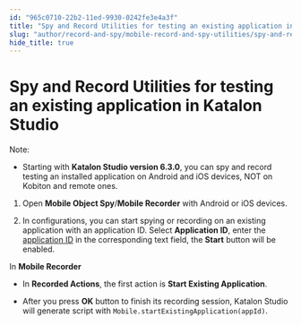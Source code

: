 ```yaml
---
id: "965c0710-22b2-11ed-9930-0242fe3e4a3f"
title: "Spy and Record Utilities for testing an existing application in Katalon Studio"
slug: "author/record-and-spy/mobile-record-and-spy-utilities/spy-and-record-utilities-for-testing-an-existing-application-in-katalon-studio"
hide_title: true
---
```


# <a id="id" class="anchor_top_offset"/><a id="ariaid-title1" class="anchor_top_offset"/>Spy and Record Utilities for testing an existing application in <span xmlns="http://www.w3.org/1999/xhtml" className="ph">Katalon Studio</span> 

<div xmlns="http://www.w3.org/1999/xhtml" className="note note note_note"><span className="note__title">Note:</span> 
  <ul className="ul"><li className="li">Starting with <strong className="ph b">Katalon Studio version 6.3.0</strong>, you can spy and record testing an installed application on Android and iOS devices, NOT on Kobiton and remote ones.</li></ul>
</div>
<ol xmlns="http://www.w3.org/1999/xhtml" className="ol"><li className="li">     <p className="p">Open <strong className="ph b">Mobile Object Spy</strong>/<strong className="ph b">Mobile Recorder</strong> with Android or iOS devices.</p>   </li><li className="li">     <p className="p">In configurations, you can start spying or recording on an existing application with an application ID. Select <strong className="ph b">Application ID</strong>, enter the <a className="xref" href="/docs/author/keywords/keyword-description-in-katalon-studio/mobile-keywords/mobile-start-existing-application">application ID</a> in the corresponding text field, the <strong className="ph b">Start</strong> button will be enabled.</p>   </li></ol> 
<p xmlns="http://www.w3.org/1999/xhtml" className="p">In <strong className="ph b">Mobile Recorder</strong> </p> 
<ul xmlns="http://www.w3.org/1999/xhtml" className="ul"><li className="li">     <p className="p">In <strong className="ph b">Recorded Actions</strong>, the first action is <strong className="ph b">Start Existing Application</strong>.</p>   </li><li className="li">     <p className="p">After you press <strong className="ph b">OK</strong> button to finish its recording session, Katalon Studio will generate script with <code className="ph codeph">Mobile.startExistingApplication(appId)</code>.</p>   </li></ul> 
